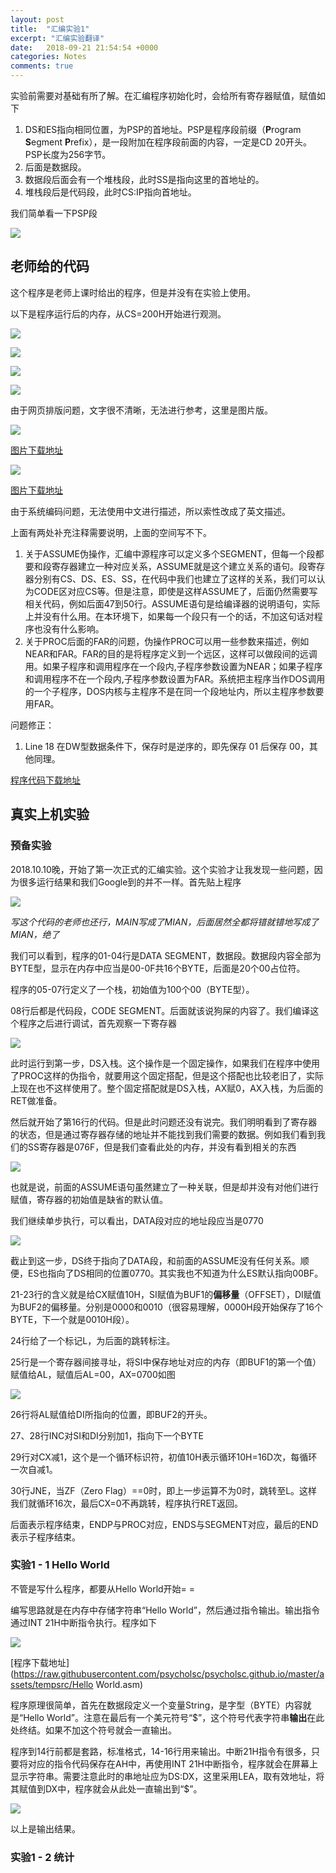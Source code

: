 ```yaml
---
layout: post
title:  "汇编实验1"
excerpt: "汇编实验翻译"
date:   2018-09-21 21:54:54 +0000
categories: Notes
comments: true
---
```


实验前需要对基础有所了解。在汇编程序初始化时，会给所有寄存器赋值，赋值如下

1. DS和ES指向相同位置，为PSP的首地址。PSP是程序段前缀（**P**rogram **S**egment **P**refix），是一段附加在程序段前面的内容，一定是CD 20开头。PSP长度为256字节。
2. 后面是数据段。
3. 数据段后面会有一个堆栈段，此时SS是指向这里的首地址的。
4. 堆栈段后是代码段，此时CS:IP指向首地址。

我们简单看一下PSP段

![](https://raw.githubusercontent.com/psycholsc/psycholsc.github.io/master/assets/PSP.png)



## 老师给的代码

这个程序是老师上课时给出的程序，但是并没有在实验上使用。

以下是程序运行后的内存，从CS=200H开始进行观测。

![](https://raw.githubusercontent.com/psycholsc/psycholsc.github.io/master/assets/ASM1.png)

![](https://raw.githubusercontent.com/psycholsc/psycholsc.github.io/master/assets/ASM4.png)

![](https://raw.githubusercontent.com/psycholsc/psycholsc.github.io/master/assets/ASM5.png)

![](https://raw.githubusercontent.com/psycholsc/psycholsc.github.io/master/assets/ASM6.png)

由于网页排版问题，文字很不清晰，无法进行参考，这里是图片版。

![](https://raw.githubusercontent.com/psycholsc/psycholsc.github.io/master/assets/ASM2.png)

[图片下载地址](https://raw.githubusercontent.com/psycholsc/psycholsc.github.io/master/assets/ASM2.png)

![](https://raw.githubusercontent.com/psycholsc/psycholsc.github.io/master/assets/ASM3.png)

[图片下载地址](https://raw.githubusercontent.com/psycholsc/psycholsc.github.io/master/assets/ASM3.png)

由于系统编码问题，无法使用中文进行描述，所以索性改成了英文描述。

上面有两处补充注释需要说明，上面的空间写不下。

1. 关于ASSUME伪操作，汇编中源程序可以定义多个SEGMENT，但每一个段都要和段寄存器建立一种对应关系，ASSUME就是这个建立关系的语句。段寄存器分别有CS、DS、ES、SS，在代码中我们也建立了这样的关系，我们可以认为CODE区对应CS等。但是注意，即使是这样ASSUME了，后面仍然需要写相关代码，例如后面47到50行。ASSUME语句是给编译器的说明语句，实际上并没有什么用。在本环境下，如果每一个段只有一个的话，不加这句话对程序也没有什么影响。
2. 关于PROC后面的FAR的问题，伪操作PROC可以用一些参数来描述，例如NEAR和FAR。FAR的目的是将程序定义到一个远区，这样可以做段间的远调用。如果子程序和调用程序在一个段内,子程序参数设置为NEAR；如果子程序和调用程序不在一个段内,子程序参数设置为FAR。系统把主程序当作DOS调用的一个子程序，DOS内核与主程序不是在同一个段地址内，所以主程序参数要用FAR。

问题修正：

1. Line 18 在DW型数据条件下，保存时是逆序的，即先保存 01 后保存 00，其他同理。



[程序代码下载地址](https://raw.githubusercontent.com/psycholsc/psycholsc.github.io/master/assets/tempsrc/my.asm)



## 真实上机实验

### 预备实验

2018.10.10晚，开始了第一次正式的汇编实验。这个实验才让我发现一些问题，因为很多运行结果和我们Google到的并不一样。首先贴上程序

![](https://raw.githubusercontent.com/psycholsc/psycholsc.github.io/master/assets/asmexp2.PNG)



*写这个代码的老师也还行，MAIN写成了MIAN，后面居然全都将错就错地写成了MIAN，绝了*

我们可以看到，程序的01-04行是DATA SEGMENT，数据段。数据段内容全部为BYTE型，显示在内存中应当是00-0F共16个BYTE，后面是20个00占位符。

程序的05-07行定义了一个栈，初始值为100个00（BYTE型）。

08行后都是代码段，CODE SEGMENT。后面就该说狗屎的内容了。我们编译这个程序之后进行调试，首先观察一下寄存器

![](https://raw.githubusercontent.com/psycholsc/psycholsc.github.io/master/assets/asmexp2I.png)

此时运行到第一步，DS入栈。这个操作是一个固定操作，如果我们在程序中使用了PROC这样的伪指令，就要用这个固定搭配，但是这个搭配也比较老旧了，实际上现在也不这样使用了。整个固定搭配就是DS入栈，AX赋0，AX入栈，为后面的RET做准备。

然后就开始了第16行的代码。但是此时问题还没有说完。我们明明看到了寄存器的状态，但是通过寄存器存储的地址并不能找到我们需要的数据。例如我们看到我们的SS寄存器是076F，但是我们查看此处的内存，并没有看到相关的东西

![](https://raw.githubusercontent.com/psycholsc/psycholsc.github.io/master/assets/asmexp2II.PNG)

也就是说，前面的ASSUME语句虽然建立了一种关联，但是却并没有对他们进行赋值，寄存器的初始值是缺省的默认值。

我们继续单步执行，可以看出，DATA段对应的地址段应当是0770

![](https://raw.githubusercontent.com/psycholsc/psycholsc.github.io/master/assets/asmexp2III.PNG)

截止到这一步，DS终于指向了DATA段，和前面的ASSUME没有任何关系。顺便，ES也指向了DS相同的位置0770。其实我也不知道为什么ES默认指向00BF。

21-23行的含义就是给CX赋值10H，SI赋值为BUF1的**偏移量**（OFFSET），DI赋值为BUF2的偏移量。分别是0000和0010（很容易理解，0000H段开始保存了16个BYTE，下一个就是0010H段）。

24行给了一个标记L，为后面的跳转标注。

25行是一个寄存器间接寻址，将SI中保存地址对应的内存（即BUF1的第一个值）赋值给AL，赋值后AL=00，AX=0700如图

![](https://raw.githubusercontent.com/psycholsc/psycholsc.github.io/master/assets/asmexp2IV.PNG)

26行将AL赋值给DI所指向的位置，即BUF2的开头。

27、28行INC对SI和DI分别加1，指向下一个BYTE

29行对CX减1，这个是一个循环标识符，初值10H表示循环10H=16D次，每循环一次自减1。

30行JNE，当ZF（Zero Flag）==0时，即上一步运算不为0时，跳转至L。这样我们就循环16次，最后CX=0不再跳转，程序执行RET返回。

后面表示程序结束，ENDP与PROC对应，ENDS与SEGMENT对应，最后的END表示子程序结束。

### 实验1 - 1 Hello World

不管是写什么程序，都要从Hello World开始= =

编写思路就是在内存中存储字符串“Hello World”，然后通过指令输出。输出指令通过INT 21H中断指令执行。程序如下

![](https://raw.githubusercontent.com/psycholsc/psycholsc.github.io/master/assets/HW.png)

[程序下载地址](https://raw.githubusercontent.com/psycholsc/psycholsc.github.io/master/assets/tempsrc/Hello World.asm)

程序原理很简单，首先在数据段定义一个变量String，是字型（BYTE）内容就是“Hello World”。注意在最后有一个美元符号“$”，这个符号代表字符串**输出**在此处终结。如果不加这个符号就会一直输出。

程序到14行前都是套路，标准格式，14-16行用来输出。中断21H指令有很多，只要将对应的指令代码保存在AH中，再使用INT 21H中断指令，程序就会在屏幕上显示字符串。需要注意此时的串地址应为DS:DX，这里采用LEA，取有效地址，将其赋值到DX中，程序就会从此处一直输出到“$”。

![](https://raw.githubusercontent.com/psycholsc/psycholsc.github.io/master/assets/hwre.png)

以上是输出结果。

### 实验1 - 2 统计












